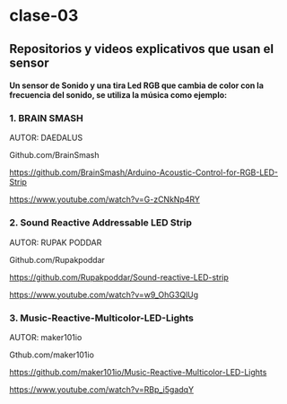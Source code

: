 # clase-03

## Repositorios y videos explicativos que usan el sensor
#### Un sensor de Sonido y una tira Led RGB que cambia de color con la frecuencia del sonido, se utiliza la música como ejemplo:

### 1. BRAIN SMASH

AUTOR: DAEDALUS

Github.com/BrainSmash 

https://github.com/BrainSmash/Arduino-Acoustic-Control-for-RGB-LED-Strip

https://www.youtube.com/watch?v=G-zCNkNp4RY 

### 2. Sound Reactive Addressable LED Strip

AUTOR: RUPAK PODDAR

Github.com/Rupakpoddar

https://github.com/Rupakpoddar/Sound-reactive-LED-strip

https://www.youtube.com/watch?v=w9_OhG3QlUg

### 3. Music-Reactive-Multicolor-LED-Lights

AUTOR: maker101io

Gthub.com/maker101io

https://github.com/maker101io/Music-Reactive-Multicolor-LED-Lights

https://www.youtube.com/watch?v=RBp_i5gadqY


